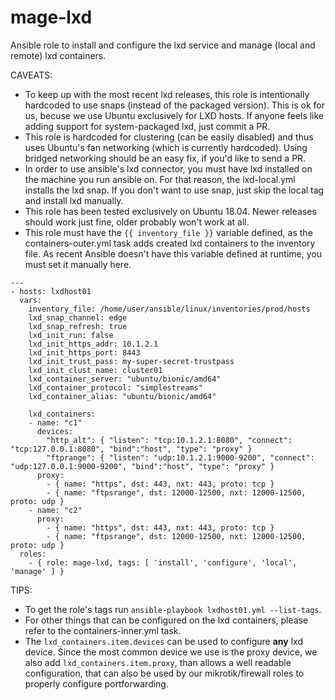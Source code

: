 # mage-lxd

Ansible role to install and configure the lxd service and manage (local and remote) lxd containers.

CAVEATS:

- To keep up with the most recent lxd releases, this role is intentionally hardcoded to use snaps (instead of the packaged version). This is ok for us, becuse we use Ubuntu exclusively for LXD hosts. If anyone feels like adding support for system-packaged lxd, just commit a PR.
- This role is hardcoded for clustering (can be easily disabled) and thus uses Ubuntu's fan networking (which is currently hardcoded). Using bridged networking should be an easy fix, if you'd like to send a PR.
- In order to use ansible's lxd connector, you must have lxd installed on the machine you run ansible on. For that reason, the lxd-local.yml installs the lxd snap. If you don't want to use snap, just skip the local tag and install lxd manually.
- This role has been tested exclusively on Ubuntu 18.04. Newer releases should work just fine, older probably won't work at all.
- This role must have the `{{ inventory_file }}` variable defined, as the containers-outer.yml task adds created lxd containers to the inventory file. As recent Ansible doesn't have this variable defined at runtime, you must set it manually here.

```
---
- hosts: lxdhost01
  vars:
    inventory_file: /home/user/ansible/linux/inventories/prod/hosts
    lxd_snap_channel: edge
    lxd_snap_refresh: true
    lxd_init_run: false
    lxd_init_https_addr: 10.1.2.1
    lxd_init_https_port: 8443
    lxd_init_trust_pass: my-super-secret-trustpass
    lxd_init_clust_name: cluster01
    lxd_container_server: "ubuntu/bionic/amd64"
    lxd_container_protocol: "simplestreams"
    lxd_container_alias: "ubuntu/bionic/amd64"

    lxd_containers:
    - name: "c1"
      devices:
        "http_alt": { "listen": "tcp:10.1.2.1:8080", "connect": "tcp:127.0.0.1:8080", "bind":"host", "type": "proxy" }
        "ftprange": { "listen": "udp:10.1.2.1:9000-9200", "connect": "udp:127.0.0.1:9000-9200", "bind":"host", "type": "proxy" }
      proxy: 
        - { name: "https", dst: 443, nxt: 443, proto: tcp }
        - { name: "ftpsrange", dst: 12000-12500, nxt: 12000-12500, proto: udp }
    - name: "c2"
      proxy: 
        - { name: "https", dst: 443, nxt: 443, proto: tcp }
        - { name: "ftpsrange", dst: 12000-12500, nxt: 12000-12500, proto: udp }
  roles:
    - { role: mage-lxd, tags: [ 'install', 'configure', 'local', 'manage' ] }
```

TIPS:

- To get the role's tags run `ansible-playbook lxdhost01.yml --list-tags`.
- For other things that can be configured on the lxd containers, please refer to the containers-inner.yml task.
- The `lxd_containers.item.devices` can be used to configure **any** lxd device. Since the most common device
  we use is the proxy device, we also add `lxd_containers.item.proxy`, than allows a well readable configuration,
  that can also be used by our mikrotik/firewall roles to properly configure portforwarding.
